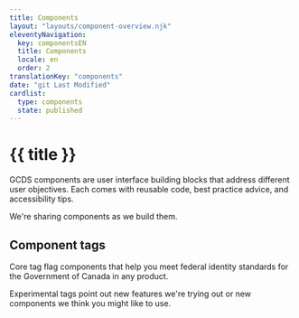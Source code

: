 ```yaml
---
title: Components
layout: "layouts/component-overview.njk"
eleventyNavigation:
  key: componentsEN
  title: Components
  locale: en
  order: 2
translationKey: "components"
date: "git Last Modified"
cardlist:
  type: components
  state: published
---
```


# {{ title }}

GCDS components are user interface building blocks that address different user objectives. Each comes with reusable code, best practice advice, and accessibility tips.

We're sharing components as we build them.

## Component tags

Core tag flag components that help you meet federal identity standards for the Government of Canada in any product.

Experimental tags point out new features we're trying out or new components we think you might like to use.
